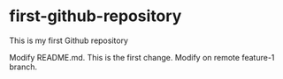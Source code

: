# first-github-repository
This is my first Github repository

Modify README.md. This is the first change. Modify on remote feature-1 branch.
